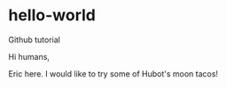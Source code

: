 hello-world
===========

Github tutorial

Hi humans,

Eric here. I would like to try some of Hubot's moon tacos!
